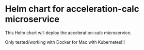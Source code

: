 # Helm chart for acceleration-calc microservice

This Helm chart will deploy the acceleration-calc microservice.

Only tested/working with Docker for Mac with Kubernetes!!!
